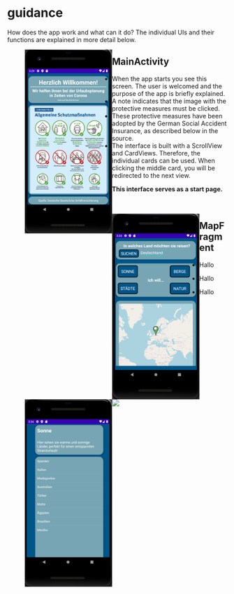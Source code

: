 # guidance

How does the app work and what can it do? 
The individual UIs and their functions are explained in more detail below.


><img align="left" src="MainActivity.PNG" width="200">
## MainActivity
- When the app starts you see this screen. The user is welcomed and the purpose of the app is briefly explained. 
- A note indicates that the image with the protective measures must be clicked.
- These protective measures have been adopted by the German Social Accident Insurance, as described below in the source. 
- The interface is built with a ScrollView and CardViews. Therefore, the individual cards can be used. When clicking the middle card, 
you will be redirected to the next view. 

**This interface serves as a start page.**
<br><br><br>

><img align="left" src="MapFragment.PNG" width="200">
## MapFragment
- Hallo



><img align="left" src="DestinationsList.PNG" width="200">
- Hallo



><img align="left" src="CountryDeatils.PNG" width="200">
- Hallo
